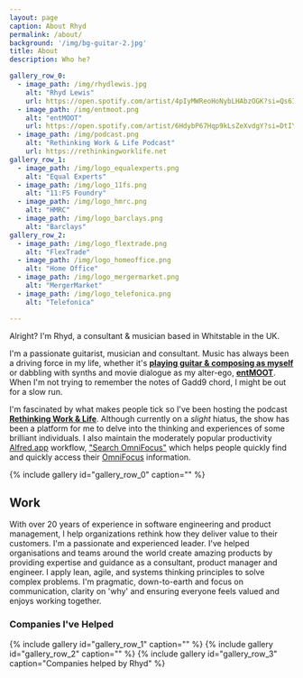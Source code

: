 ```yaml
---
layout: page
caption: About Rhyd
permalink: /about/
background: '/img/bg-guitar-2.jpg'
title: About
description: Who he?

gallery_row_0:
  - image_path: /img/rhydlewis.jpg
    alt: "Rhyd Lewis"
    url: https://open.spotify.com/artist/4pIyMWReoHoNybLHAbzOGK?si=Qs6I9gZgQM26Wwnvt-3CYQ
  - image_path: /img/entmoot.png
    alt: "entMOOT"
    url: https://open.spotify.com/artist/6HdybP67Hqp9kLsZeXvdgY?si=DtIY5UGHRL6VxmBEMnSemA
  - image_path: /img/podcast.png
    alt: "Rethinking Work & Life Podcast"
    url: https://rethinkingworklife.net
gallery_row_1:
  - image_path: /img/logo_equalexperts.png
    alt: "Equal Experts"
  - image_path: /img/logo_11fs.png
    alt: "11:FS Foundry"
  - image_path: /img/logo_hmrc.png
    alt: "HMRC"
  - image_path: /img/logo_barclays.png
    alt: "Barclays"
gallery_row_2:
  - image_path: /img/logo_flextrade.png
    alt: "FlexTrade"
  - image_path: /img/logo_homeoffice.png
    alt: "Home Office"
  - image_path: /img/logo_mergermarket.png
    alt: "MergerMarket"
  - image_path: /img/logo_telefonica.png
    alt: "Telefonica"

---
```


<p class="lead">
Alright? I'm Rhyd, a consultant & musician based in Whitstable in the UK.
</p>

I'm a passionate guitarist, musician and consultant. Music has always been a driving force in my life, whether it's [**playing guitar & composing as myself**](https://open.spotify.com/artist/4pIyMWReoHoNybLHAbzOGK?si=Qs6I9gZgQM26Wwnvt-3CYQ) or dabbling with synths and movie dialogue as my alter-ego, [**entMOOT**](https://open.spotify.com/artist/6HdybP67Hqp9kLsZeXvdgY?si=DtIY5UGHRL6VxmBEMnSemA). When I'm not trying to remember the notes of Gadd9 chord, I might be out for a slow run.

I'm fascinated by what makes people tick so I've been hosting the podcast [**Rethinking Work & Life**](https://rethinkingworklife.net). Although currently on a _slight_ hiatus, the show has been a platform for me to delve into the thinking and experiences of some brilliant individuals. I also maintain the moderately popular productivity [Alfred.app](https://alfred.app/) workflow, ["Search OmniFocus"](https://github.com/rhydlewis/alfred-search-omnifocus) which helps people quickly find and quickly access their [OmniFocus](https://www.omnigroup.com/omnifocus/) information.

{% include gallery id="gallery_row_0" caption="" %}

## Work

With over 20 years of experience in software engineering and product management, I help organizations rethink how they deliver value to their customers. I'm a passionate and experienced leader. I've helped organisations and teams around the world create amazing products by providing expertise and guidance as a consultant, product manager and engineer. I apply lean, agile, and systems thinking principles to solve complex problems. I'm pragmatic, down-to-earth and focus on communication, clarity on 'why' and ensuring everyone feels valued and enjoys working together. 

### Companies I've Helped

{% include gallery id="gallery_row_1" caption="" %}
{% include gallery id="gallery_row_2" caption="" %}
{% include gallery id="gallery_row_3" caption="Companies helped by Rhyd" %}